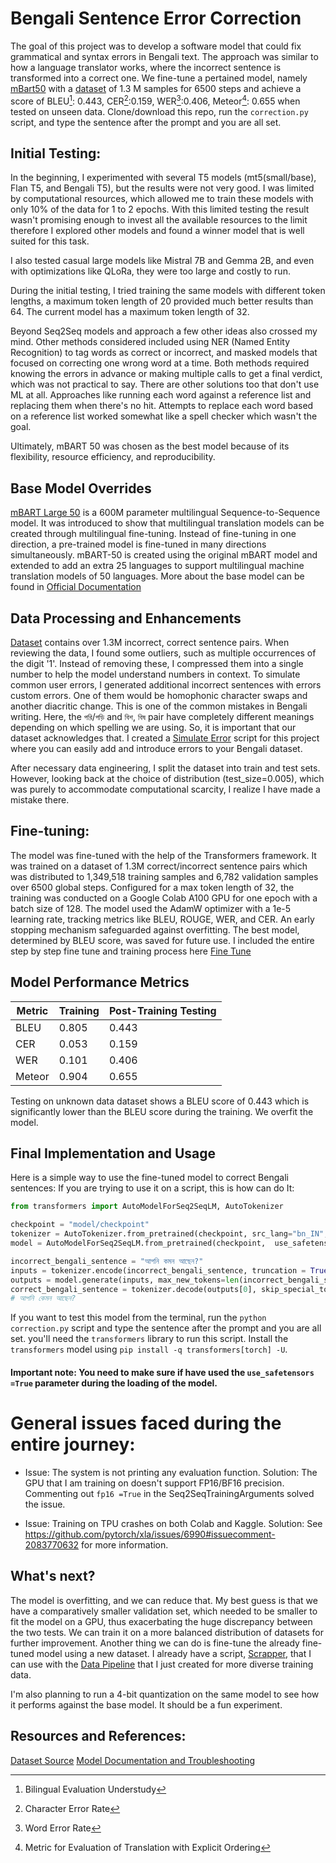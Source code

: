 # Bengali Sentence Error Correction

The goal of this project was to develop a software model that could fix grammatical and syntax errors in Bengali text. The approach was similar to how a language translator works, where the incorrect sentence is transformed into a correct one. We fine-tune a pertained model, namely [mBart50](https://huggingface.co/facebook/mbart-large-50) with a [dataset](https://github.com/hishab-nlp/BNSECData) of 1.3 M samples for 6500 steps and achieve a score of BLEU[^1]: 0.443, CER[^2]:0.159, WER[^3]:0.406, Meteor[^4]: 0.655 when tested on unseen data. Clone/download this repo, run the `correction.py` script, and type the sentence after the prompt and you are all set.
[^1]: Bilingual Evaluation Understudy
[^2]: Character Error Rate
[^3]: Word Error Rate
[^4]: Metric for Evaluation of Translation with Explicit Ordering

## Initial Testing:

In the beginning, I experimented with several T5 models (mt5(small/base), Flan T5, and Bengali T5), but the results were not very good. I was limited by computational resources, which allowed me to train these models with only 10% of the data for 1 to 2 epochs. With this limited testing the result wasn't promising enough to invest all the available resources to the limit therefore I explored other models and found a winner model that is well suited for this task.

I also tested casual large models like Mistral 7B and Gemma 2B, and even with optimizations like QLoRa, they were too large and costly to run.

During the initial testing, I tried training the same models with different token lengths, a maximum token length of 20 provided much better results than 64. The current model has a maximum token length of 32.

Beyond Seq2Seq models and approach a few other ideas also crossed my mind. Other methods considered included using NER (Named Entity Recognition) to tag words as correct or incorrect, and masked models that focused on correcting one wrong word at a time. Both methods required knowing the errors in advance or making multiple calls to get a final verdict, which was not practical to say. There are other solutions too that don't use ML at all. Approaches like running each word against a reference list and replacing them when there's no hit. Attempts to replace each word based on a reference list worked somewhat like a spell checker which wasn't the goal.

Ultimately, mBART 50 was chosen as the best model because of its flexibility, resource efficiency, and reproducibility.

## Base Model Overrides

[mBART Large 50](https://huggingface.co/facebook/mbart-large-50) is a 600M parameter multilingual Sequence-to-Sequence model. It was introduced to show that multilingual translation models can be created through multilingual fine-tuning. Instead of fine-tuning in one direction, a pre-trained model is fine-tuned in many directions simultaneously. mBART-50 is created using the original mBART model and extended to add an extra 25 languages to support multilingual machine translation models of 50 languages. More about the base model can be found in [Official Documentation](https://huggingface.co/docs/transformers/model_doc/mbart)

## Data Processing and Enhancements

[Dataset](https://github.com/hishab-nlp/BNSECData) contains over 1.3M incorrect, correct sentence pairs. When reviewing the data, I found some outliers, such as multiple occurrences of the digit '1'. Instead of removing these, I compressed them into a single number to help the model understand numbers in context. To simulate common user errors, I generated additional incorrect sentences with errors custom errors. One of them would be homophonic character swaps and another diacritic change. This is one of the common mistakes in Bengali writing. Here, the `পরি`/`পড়ি` and `বিশ`, `বিষ` pair have completely different meanings depending on which spelling we are using. So, it is important that our dataset acknowledges that. I created a [Simulate Error](simulate_error.py) script for this project where you can easily add and introduce errors to your Bengali dataset.

After necessary data engineering, I split the dataset into train and test sets. However, looking back at the choice of distribution (test_size=0.005), which was purely to accommodate computational scarcity, I realize I have made a mistake there.

## Fine-tuning:

The model was fine-tuned with the help of the Transformers framework. It was trained on a dataset of 1.3M correct/incorrect sentence pairs which was distributed to 1,349,518 training samples and 6,782 validation samples over 6500 global steps. Configured for a max token length of 32, the training was conducted on a Google Colab A100 GPU for one epoch with a batch size of 128. The model used the AdamW optimizer with a 1e-5 learning rate, tracking metrics like BLEU, ROUGE, WER, and CER. An early stopping mechanism safeguarded against overfitting. The best model, determined by BLEU score, was saved for future use. I included the entire step by step fine tune and training process here [Fine Tune](finetune.ipynb)

## Model Performance Metrics

| Metric | Training | Post-Training Testing |
| ------ | -------- | --------------------- |
| BLEU   | 0.805    | 0.443                 |
| CER    | 0.053    | 0.159                 |
| WER    | 0.101    | 0.406                 |
| Meteor | 0.904    | 0.655                 |

Testing on unknown data dataset shows a BLEU score of 0.443 which is significantly lower than the BLEU score during the training. We overfit the model.

## Final Implementation and Usage

Here is a simple way to use the fine-tuned model to correct Bengali sentences:
If you are trying to use it on a script, this is how can do It:

```python
from transformers import AutoModelForSeq2SeqLM, AutoTokenizer

checkpoint = "model/checkpoint"
tokenizer = AutoTokenizer.from_pretrained(checkpoint, src_lang="bn_IN", tgt_lang="bn_IN", use_fast=True)
model = AutoModelForSeq2SeqLM.from_pretrained(checkpoint,  use_safetensors =True)

incorrect_bengali_sentence = "আপনি কমন আছেন?"
inputs = tokenizer.encode(incorrect_bengali_sentence, truncation = True, return_tensors='pt', max_length=len(incorrect_bengali_sentence))
outputs = model.generate(inputs, max_new_tokens=len(incorrect_bengali_sentence), num_beams=5, early_stopping=True)
correct_bengali_sentence = tokenizer.decode(outputs[0], skip_special_tokens=True)
# আপনি কেমন আছেন?
```

If you want to test this model from the terminal, run the `python correction.py` script and type the sentence after the prompt and you are all set. you'll need the `transformers` library to run this script. Install the `transformers` model using `pip install -q transformers[torch] -U`.

#### Important note: You need to make sure if have used the `use_safetensors =True` parameter during the loading of the model.

# General issues faced during the entire journey:

- Issue: The system is not printing any evaluation function.
  Solution: The GPU that I am training on doesn't support FP16/BF16 precision. Commenting out `fp16 =True` in the Seq2SeqTrainingArguments solved the issue.

- Issue: Training on TPU crashes on both Colab and Kaggle.
  Solution: See https://github.com/pytorch/xla/issues/6990#issuecomment-2083770632 for more information.

## What's next?

The model is overfitting, and we can reduce that. My best guess is that we have a comparatively smaller validation set, which needed to be smaller to fit the model on a GPU, thus exacerbating the huge discrepancy between the two tests. We can train it on a more balanced distribution of datasets for further improvement. Another thing we can do is fine-tune the already fine-tuned model using a new dataset. I already have a script, [Scrapper](https://github.com/himisir/Scrape-Any-Sites), that I can use with the [Data Pipeline](simulate_error.py) that I just created for more diverse training data.

I'm also planning to run a 4-bit quantization on the same model to see how it performs against the base model. It should be a fun experiment.

## Resources and References:

[Dataset Source](https://github.com/hishab-nlp/BNSECData)
[Model Documentation and Troubleshooting](https://huggingface.co/docs/transformers/model_doc/mbart)
